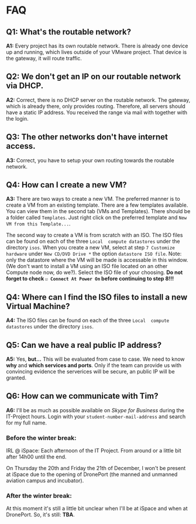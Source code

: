 # FAQ

## Q1: What's the routable network?
**A1:** Every project has its own routable network. There is already one device up and running, which lives outside of your
VMware project. That device is the gateway, it will route traffic.

## Q2: We don't get an IP on our routable network via DHCP.
**A2:** Correct, there is no DHCP server on the routable network. The gateway, which is already there, only provides routing. Therefore, all servers should have a static IP address.
You received the range via mail with together with the login.

## Q3: The other networks don't have internet access.
**A3:** Correct, you have to setup your own routing towards the routable network.

## Q4: How can I create a new VM?
**A3:** There are two ways to create a new VM. The preferred manner is to create a VM from an existing template. There are a few templates available. You can view them in the second tab (VMs and Templates). There should be a folder called `Templates`. Just right click on the preferred template and `New VM from this Template...`.

The second way to create a VM is from scratch with an ISO. The ISO files can be found on each of the three `Local  compute datastores` under the directory `isos`. When you create a new VM, select at step `7 Customize hardware` under `New CD/DVD Drive *` the option `datastore ISO file`. Note: only the datastore where the VM will be made is accessable in this window. (We don't want to install a VM using an ISO file located on an other Compute node now, do we?). Select the ISO file of your choosing. **Do not forget to check `☑ Connect At Power On` before continuing to step 8!!!**

## Q4: Where can I find the ISO files to install a new Virtual Machine?
**A4:** The ISO files can be found on each of the three `Local  compute datastores` under the directory `isos`.

## Q5: Can we have a real public IP address?
**A5:** Yes, **but...** This will be evaluated from case to case. We need to know **why** and **which services and ports**. Only if the team can provide us with convincing evidence the serverices will be secure, an public IP will be granted.

## Q6: How can we communicate with Tim?
**A6:** I'll be as much as possible available on *Skype for Business* during the IT-Project hours. Login with your `student-number-mail-address` and search for my full name.

### Before the winter break:
IRL @ iSpace: Each afternoon of the IT Project. From around or a little bit after 14h00 until the end.

On Thursday the 20th and Friday the 21th of December, I won't be present at iSpace due to the opening of DronePort (the  manned and unmanned aviation campus and incubator).

### After the winter break:
At this moment it's still a little bit unclear when I'll be at iSpace and when at DronePort.
So, it's still: **TBA**.
